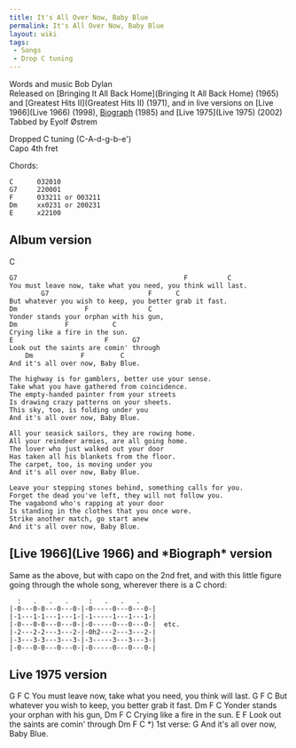 ```yaml
---
title: It's All Over Now, Baby Blue
permalink: It's All Over Now, Baby Blue
layout: wiki
tags:
 - Songs
 - Drop C tuning
---
```


Words and music Bob Dylan  
Released on [Bringing It All Back
Home](Bringing It All Back Home) (1965) and [Greatest Hits
II](Greatest Hits II) (1971), and in live versions on [Live
1966](Live 1966) (1998), [Biograph](Biograph)
(1985) and [Live 1975](Live 1975) (2002)  
 Tabbed by Eyolf Østrem

Dropped C tuning (C-A-d-g-b-e')  
Capo 4th fret

Chords:

    C      032010
    G7     220001
    F      033211 or 003211
    Dm     xx0231 or 200231
    E      x22100

<h2 class="songversion">
Album version

</h2>
    C

    G7                                          F          C
    You must leave now, take what you need, you think will last.
            G7                         F      C
    But whatever you wish to keep, you better grab it fast.
    Dm                 F               C
    Yonder stands your orphan with his gun,
    Dm            F           C
    Crying like a fire in the sun.
    E                       F      G7
    Look out the saints are comin' through
        Dm            F         C
    And it's all over now, Baby Blue.

    The highway is for gamblers, better use your sense.
    Take what you have gathered from coincidence.
    The empty-handed painter from your streets
    Is drawing crazy patterns on your sheets.
    This sky, too, is folding under you
    And it's all over now, Baby Blue.

    All your seasick sailors, they are rowing home.
    All your reindeer armies, are all going home.
    The lover who just walked out your door
    Has taken all his blankets from the floor.
    The carpet, too, is moving under you
    And it's all over now, Baby Blue.

    Leave your stepping stones behind, something calls for you.
    Forget the dead you've left, they will not follow you.
    The vagabond who's rapping at your door
    Is standing in the clothes that you once wore.
    Strike another match, go start anew
    And it's all over now, Baby Blue.

<h2 class="songversion">
[Live 1966](Live 1966) and *Biograph* version

</h2>
Same as the above, but with capo on the 2nd fret, and with this little
figure going through the whole song, wherever there is a C chord:

      :   .   .   .     :   .   .   .
    |-0---0-0---0---0-|-0-----0---0---0-|
    |-1---1-1---1---1-|-1-----1---1---1-|
    |-0---0-0---0---0-|-0-----0---0---0-|  etc.
    |-2---2-2---3---2-|-0h2---2---3---2-|
    |-3---3-3---3---3-|-3-----3---3---3-|
    |-0---0-0---0---0-|-0-----0---0---0-|

<h2 class="songversion">
Live 1975 version

</h2>
    G                                           F          C
    You must leave now, take what you need, you think will last.
            G                          F      C
    But whatever you wish to keep, you better grab it fast.
    Dm                 F               C
    Yonder stands your orphan with his gun,
    Dm            F           C
    Crying like a fire in the sun.
    E                              F
    Look out the saints are comin' through
        Dm            F         C                *) 1st verse: G
    And it's all over now, Baby Blue.
